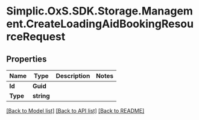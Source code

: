 # Simplic.OxS.SDK.Storage.Management.CreateLoadingAidBookingResourceRequest

## Properties

Name | Type | Description | Notes
------------ | ------------- | ------------- | -------------
**Id** | **Guid** |  | 
**Type** | **string** |  | 

[[Back to Model list]](../README.md#documentation-for-models) [[Back to API list]](../README.md#documentation-for-api-endpoints) [[Back to README]](../README.md)

